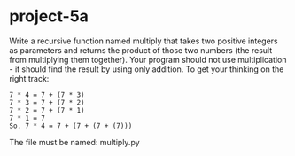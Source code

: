 # project-5a

Write a recursive function named multiply that takes two positive integers as parameters and returns the product of those two numbers (the result from multiplying them together).  Your program should not use multiplication - it should find the result by using only addition.  To get your thinking on the right track:
```
7 * 4 = 7 + (7 * 3)
7 * 3 = 7 + (7 * 2)
7 * 2 = 7 + (7 * 1)
7 * 1 = 7
So, 7 * 4 = 7 + (7 + (7 + (7)))
```
The file must be named: multiply.py

